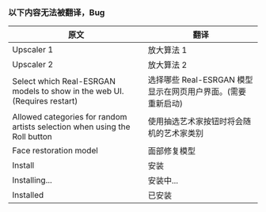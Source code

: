 ### 以下内容无法被翻译，Bug

| 原文                                                         | 翻译                                                         |
| ------------------------------------------------------------ | ------------------------------------------------------------ |
| Upscaler 1                                                   | 放大算法 1                                                   |
| Upscaler 2                                                   | 放大算法 2                                                   |
| Select which Real-ESRGAN models to show in the web UI. (Requires restart) | 选择哪些 Real-ESRGAN 模型显示在网页用户界面。(需要重新启动)  |
| Allowed categories for random artists selection when using the Roll button | 使用抽选艺术家按钮时将会随机的艺术家类别                     |
| Face restoration model                                       | 面部修复模型                                                 |
| Install                                                      | 安装                                                         |
| Installing...                                                | 安装中...                                                    |
| Installed                                                    | 已安装                                                       |
